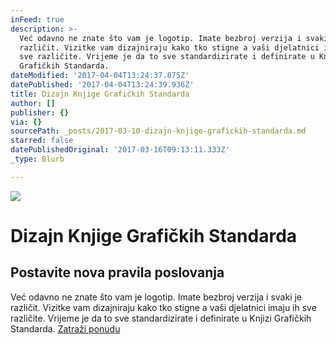 ```yaml
---
inFeed: true
description: >-
  Već odavno ne znate što vam je logotip. Imate bezbroj verzija i svaki je
  različit. Vizitke vam dizajniraju kako tko stigne a vaši djelatnici imaju ih
  sve različite. Vrijeme je da to sve standardizirate i definirate u Knjizi
  Grafičkih Standarda.
dateModified: '2017-04-04T13:24:37.875Z'
datePublished: '2017-04-04T13:24:39.936Z'
title: Dizajn Knjige Grafičkih Standarda
author: []
publisher: {}
via: {}
sourcePath: _posts/2017-03-10-dizajn-knjige-grafickih-standarda.md
starred: false
datePublishedOriginal: '2017-03-16T09:13:11.333Z'
_type: Blurb

---
```

![](https://the-grid-user-content.s3-us-west-2.amazonaws.com/c0a61eb1-fe0a-4207-bbd3-0a4a143c6ff4.jpg)

# Dizajn Knjige Grafičkih Standarda

## Postavite nova pravila poslovanja

Već odavno ne znate što vam je logotip. Imate bezbroj verzija i svaki je različit. Vizitke vam dizajniraju kako tko stigne a vaši djelatnici imaju ih sve različite. Vrijeme je da to sve standardizirate i definirate u Knjizi Grafičkih Standarda.
[Zatraži ponudu][0]

[0]: https://docs.google.com/forms/d/e/1FAIpQLScdOVsi3x4G0Lhj3_OM6jahpukJaGd1BQo7SdDcZ_cg58LITg/viewform